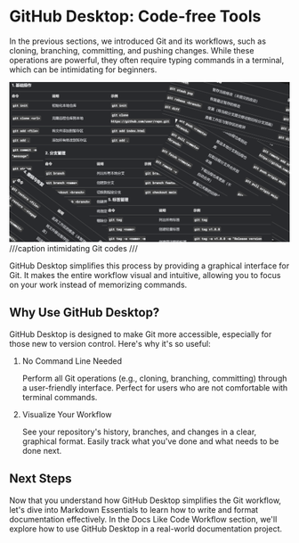 # GitHub Desktop: Code-free Tools

In the previous sections, we introduced Git and its workflows, such as cloning, branching, committing, and pushing changes. While these operations are powerful, they often require typing commands in a terminal, which can be intimidating for beginners.

![Git-codes](../../assets/git-codes.png)
///caption
intimidating Git codes
///

GitHub Desktop simplifies this process by providing a graphical interface for Git. It makes the entire workflow visual and intuitive, allowing you to focus on your work instead of memorizing commands.

## Why Use GitHub Desktop?

GitHub Desktop is designed to make Git more accessible, especially for those new to version control. Here's why it's so useful:

1. No Command Line Needed

    Perform all Git operations (e.g., cloning, branching, committing) through a user-friendly interface. Perfect for users who are not comfortable with terminal commands.

2. Visualize Your Workflow

    See your repository's history, branches, and changes in a clear, graphical format. Easily track what you've done and what needs to be done next.

## Next Steps

Now that you understand how GitHub Desktop simplifies the Git workflow, let's dive into Markdown Essentials to learn how to write and format documentation effectively. In the Docs Like Code Workflow section, we'll explore how to use GitHub Desktop in a real-world documentation project.
